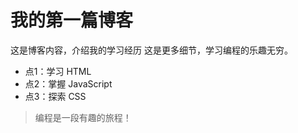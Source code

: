 # 我的第一篇博客

这是博客内容，介绍我的学习经历
这是更多细节，学习编程的乐趣无穷。

- 点1：学习 HTML
- 点2：掌握 JavaScript
- 点3：探索 CSS

> 编程是一段有趣的旅程！